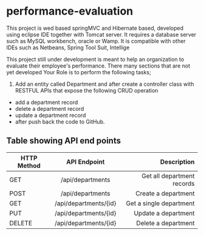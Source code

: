 # performance-evaluation
This project is wed based springMVC and Hibernate based, developed using eclipse IDE together with Tomcat server. It requires a database server such as MySQL workbench, oracle or Wamp.
It is compatible with other IDEs such as Netbeans, Spring Tool Suit, Intellige

This project still under development is meant to help an organization to evaluate their employee's performance. There many sections that are not yet developed
 Your Role is to  perform the following tasks;
1. Add an entity called Department and after create a controller class with RESTFUL APIs that expose the following CRUD operation
- add a department record
- delete a department record
- update a department record
- after push back the code to GitHub.

## Table showing API end points

| HTTP Method        | API Endpoint         | Description                |
| ------------------ |:-------------------: | -------------------------: |
| GET                | /api/departments     | Get all department records |
| POST               | /api/departments     | Create a department        |
| GET                | /api/departments/{id}| Get a single department    |
| PUT                | /api/departments/{id}| Update a department        |
| DELETE             | /api/departments/{id}| Delete a department        |
